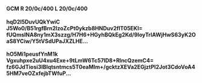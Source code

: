 #### GCM R 20/0c/400 L 20/0c/400
**hqD2l5DuvUQkYwiC**<br/>**J5Wo0/B51rgfBrn2IzoZcPt0ykzb8HNDuv2flT05EKI=**<br/>**fUQmslNA8ny1mX3szzg/H7H6+HGyhBQkEg2Kd/9loyTrlAWjHwS63yK2OaS8YCiw/Y5tVSdUPaJXZLHE...**<br/><br/>
**hO5Mi1peusfYnM1k**<br/>**Vgxuhpxe2uU4xu4Exe+9tLmW6Tc57lD8+RlncQzemC4=**<br/>**fz6GJdTiosi3IBIqtsntmcs5T0eaMIm+/gcktzXEVa2EGjztPI2Jot3CdoVoA45HM7veOZxfejbTWfuP...**